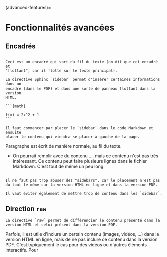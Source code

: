 (advanced-features)=

# Fonctionnalités avancées

## Encadrés

````{sidebar} Encadré mis en évidence

Ceci est un encadré qui sort du fil du texte (on dit que cet encadré et
"flottant", car il flotte sur le texte principal).

La directive Sphinx `sidebar` permet d'insérer certaines informations dans un
encadré (dans le PDF) et dans une sorte de panneau flottant dans la version
HTML.

```{math}

f(x) = 2x^2 + 1
```

Il faut commencer par placer le `sidebar` dans le code Markdown et ensuite
placer le contenu qui viendra se placer à gauche de la page.

````

Paragraphe est écrit de manière normale, au fil du texte.

- On pourrait remplir avec du contenu .... mais ce contenu n'est pas très
  intéressant. Ce contenu peut faire plusieurs lignes dans le fichier Markdown.
  C'est tout de même un peu long.

```{warning}

Il ne faut pas trop abuser des "sidebars", car le placement n'est pas du tout le même sur la version HTML en ligne et dans la version PDF.

Il vaut éviter également de mettre trop de contenu dans les `sidebar`.
```

## Direction `raw`

```{tip}
La directive `raw` permet de différencier le contenu présenté dans la version HTML et celui présent dans la version PDF.
```

Parfois, il est utile d'inclure un certain contenu (images, vidéos, ...) dans la
version HTML en ligne, mais de ne pas inclure ce contenu dans la version PDF.
C'est typiquement le cas pour des vidéos ou d'autres éléments interactifs. Pour
